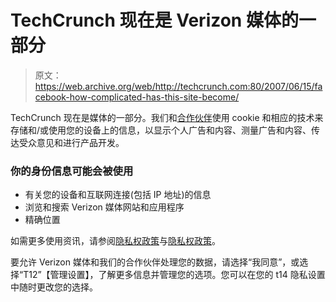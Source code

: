 # TechCrunch 现在是 Verizon 媒体的一部分

> 原文：<https://web.archive.org/web/http://techcrunch.com:80/2007/06/15/facebook-how-complicated-has-this-site-become/>

TechCrunch 现在是媒体的一部分。我们和[合作伙伴](/web/20201109005955/https://consent.yahoo.com/v2/partners?sessionId=3_cc-session_84d4d538-8cc0-4ebd-8e49-2bf525d03b2b)使用 cookie 和相应的技术来存储和/或使用您的设备上的信息，以显示个人广告和内容、测量广告和内容、传达受众意见和进行产品开发。

### 你的身份信息可能会被使用

*   有关您的设备和互联网连接(包括 IP 地址)的信息
*   浏览和搜索 Verizon 媒体网站和应用程序
*   精确位置

如需更多使用资讯，请参阅[隐私权政策](/web/20201109005955/https://consent.yahoo.com/redirect?to=https%3A%2F%2Fwww.verizonmedia.com%2Fpolicies%2Fie%2Ffi%2Fverizonmedia%2Fprivacy%2Findex.html&brandDomain=&brandId=techcrunch&tos=eu&step=&sessionId=3_cc-session_84d4d538-8cc0-4ebd-8e49-2bf525d03b2b&userType=NON_REG)与[隐私权政策](/web/20201109005955/https://consent.yahoo.com/redirect?to=https%3A%2F%2Fwww.verizonmedia.com%2Fpolicies%2Fie%2Ffi%2Fverizonmedia%2Fprivacy%2Ftopics%2Fcookies%2Findex.html&brandDomain=&brandId=techcrunch&tos=eu&step=&sessionId=3_cc-session_84d4d538-8cc0-4ebd-8e49-2bf525d03b2b&userType=NON_REG)。

要允许 Verizon 媒体和我们的合作伙伴处理您的数据，请选择“我同意”，或选择“T12”【管理设置】，了解更多信息并管理您的选项。您可以在您的 t14 隐私设置中随时更改您的选择。
